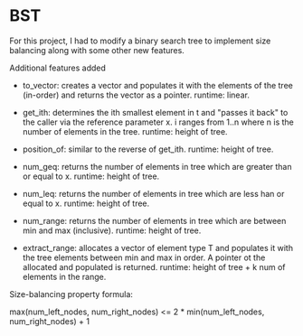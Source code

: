 # BST

For this project, I had to modify a binary search tree to implement size balancing along with some other new features.

Additional features added

- to_vector: 
  creates a vector and populates it with the     elements of the tree (in-order) and returns the vector     as a pointer. runtime: linear.
  
- get_ith: 
  determines the ith smallest element in t and      "passes it back" to the caller via the reference         parameter x.  i ranges from 1..n where n is the number of elements in the tree. runtime: height of tree.
  
- position_of: 
  similar to the reverse of get_ith. runtime: height of tree.
  
- num_geq: 
  returns the number of elements in tree which are greater than or equal to x. runtime: height of tree.
  
- num_leq: 
  returns the number of elements in tree which are less han or equal to x. runtime: height of tree.
  
- num_range:
  returns the number of elements in tree which are between min and max (inclusive). runtime: height of        tree.
  
- extract_range: 
  allocates a vector of element type T and populates it with the tree elements between min and max in       order. A pointer ot the allocated and populated is returned. runtime: height of tree + k num of elements    in the range.
  
Size-balancing property formula: 
  
  max(num_left_nodes, num_right_nodes) <= 2 * min(num_left_nodes, num_right_nodes) + 1
